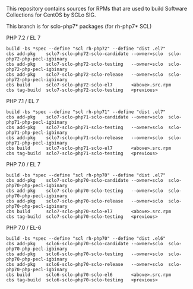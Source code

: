 This repository contains sources for RPMs that are used
to build Software Collections for CentOS by SCLo SIG.

This branch is for sclo-php7* packages (for rh-php7* SCL)


PHP 7.2 / EL 7

    build -bs *spec --define "scl rh-php72" --define "dist .el7"
    cbs add-pkg    sclo7-sclo-php72-sclo-candidate --owner=sclo  sclo-php72-php-pecl-igbinary
    cbs add-pkg    sclo7-sclo-php72-sclo-testing   --owner=sclo  sclo-php72-php-pecl-igbinary
    cbs add-pkg    sclo7-sclo-php72-sclo-release   --owner=sclo  sclo-php72-php-pecl-igbinary
    cbs build      sclo7-sclo-php72-sclo-el7       <above>.src.rpm
    cbs tag-build  sclo7-sclo-php72-sclo-testing   <previous>

PHP 7.1 / EL 7

    build -bs *spec --define "scl rh-php71" --define "dist .el7"
    cbs add-pkg    sclo7-sclo-php71-sclo-candidate --owner=sclo  sclo-php71-php-pecl-igbinary
    cbs add-pkg    sclo7-sclo-php71-sclo-testing   --owner=sclo  sclo-php71-php-pecl-igbinary
    cbs add-pkg    sclo7-sclo-php71-sclo-release   --owner=sclo  sclo-php71-php-pecl-igbinary
    cbs build      sclo7-sclo-php71-sclo-el7       <above>.src.rpm
    cbs tag-build  sclo7-sclo-php71-sclo-testing   <previous>

PHP 7.0 / EL 7

    build -bs *spec --define "scl rh-php70" --define "dist .el7"
    cbs add-pkg    sclo7-sclo-php70-sclo-candidate --owner=sclo  sclo-php70-php-pecl-igbinary
    cbs add-pkg    sclo7-sclo-php70-sclo-testing   --owner=sclo  sclo-php70-php-pecl-igbinary
    cbs add-pkg    sclo7-sclo-php70-sclo-release   --owner=sclo  sclo-php70-php-pecl-igbinary
    cbs build      sclo7-sclo-php70-sclo-el7       <above>.src.rpm
    cbs tag-build  sclo7-sclo-php70-sclo-testing   <previous>

PHP 7.0 / EL-6

    build -bs *spec --define "scl rh-php70" --define "dist .el6"
    cbs add-pkg    sclo6-sclo-php70-sclo-candidate --owner=sclo  sclo-php70-php-pecl-igbinary
    cbs add-pkg    sclo6-sclo-php70-sclo-testing   --owner=sclo  sclo-php70-php-pecl-igbinary
    cbs add-pkg    sclo6-sclo-php70-sclo-release   --owner=sclo  sclo-php70-php-pecl-igbinary
    cbs build      sclo6-sclo-php70-sclo-el6       <above>.src.rpm
    cbs tag-build  sclo6-sclo-php70-sclo-testing   <previous>

